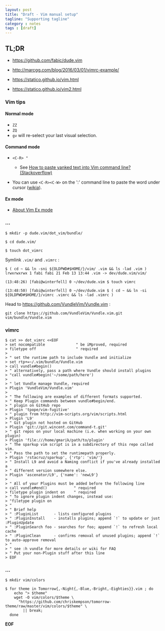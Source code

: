 ```yaml
---
layout: post
title: "Draft - Vim manual setup"
tagline: "Supporting tagline"
category : notes
tags : [draft]
---
```


## TL;DR

* <https://github.com/fabic/dude.vim>

* <http://marcgg.com/blog/2016/03/01/vimrc-example/>
* <https://statico.github.io/vim.html>
* <https://statico.github.io/vim2.html>

### Vim tips


#### Normal mode

* `ZZ`
* `ZQ`
* `gv` will re-select your last visual selection.


#### Command mode

* `<C-R> "`
    * See [How to paste yanked text into Vim command line? (Stackoverflow)](http://stackoverflow.com/a/3997110/643087)

* You can use `<C-R><C-W>` on the ':' command line to paste the word under cursor
  ([wikia](http://vim.wikia.com/wiki/Word_under_cursor_for_command)).


#### Ex mode

* [About Vim Ex mode](https://en.wikibooks.org/wiki/Learning_the_vi_Editor/Vim/Modes#Ex-mode)


### ...

    $ mkdir -p dude.vim/dot_vim/bundle/

    $ cd dude.vim/

    $ touch dot_vimrc

Symlink `.vim/` and `.vimrc` :

    $ ( cd ~ && ln -sni ${OLDPWD#$HOME/}/vim/ .vim && ls -lad .vim )
    lrwxrwxrwx 1 fabi fabi 21 Feb 13 13:44 .vim -> dev/dude.vim/vim/

    (13:48:26) [fabi@winterfell] 0 ~/dev/dude.vim $ touch vimrc

    (13:48:50) [fabi@winterfell] 0 ~/dev/dude.vim $ ( cd ~ && ln -si ${OLDPWD#$HOME/}/vimrc .vimrc && ls -lad .vimrc )

Head to <https://github.com/VundleVim/Vundle.vim> :

    git clone https://github.com/VundleVim/Vundle.vim.git vim/bundle/Vundle.vim

### vimrc

    $ cat >> dot_vimrc <<EOF
    > set nocompatible              " be iMproved, required
    > filetype off                  " required
    >
    > " set the runtime path to include Vundle and initialize
    > set rtp+=~/.vim/bundle/Vundle.vim
    > call vundle#begin()
    > " alternatively, pass a path where Vundle should install plugins
    > "call vundle#begin('~/some/path/here')
    >
    > " let Vundle manage Vundle, required
    > Plugin 'VundleVim/Vundle.vim'
    >
    > " The following are examples of different formats supported.
    > " Keep Plugin commands between vundle#begin/end.
    > " plugin on GitHub repo
    > Plugin 'tpope/vim-fugitive'
    > " plugin from http://vim-scripts.org/vim/scripts.html
    > Plugin 'L9'
    > " Git plugin not hosted on GitHub
    > Plugin 'git://git.wincent.com/command-t.git'
    > " git repos on your local machine (i.e. when working on your own plugin)
    > Plugin 'file:///home/gmarik/path/to/plugin'
    > " The sparkup vim script is in a subdirectory of this repo called vim.
    > " Pass the path to set the runtimepath properly.
    > Plugin 'rstacruz/sparkup', {'rtp': 'vim/'}
    > " Install L9 and avoid a Naming conflict if you've already installed a
    > " different version somewhere else.
    > Plugin 'ascenator/L9', {'name': 'newL9'}
    >
    > " All of your Plugins must be added before the following line
    > call vundle#end()            " required
    > filetype plugin indent on    " required
    > " To ignore plugin indent changes, instead use:
    > "filetype plugin on
    > "
    > " Brief help
    > " :PluginList       - lists configured plugins
    > " :PluginInstall    - installs plugins; append `!` to update or just :PluginUpdate
    > " :PluginSearch foo - searches for foo; append `!` to refresh local cache
    > " :PluginClean      - confirms removal of unused plugins; append `!` to auto-approve removal
    > "
    > " see :h vundle for more details or wiki for FAQ
    > " Put your non-Plugin stuff after this line
    > EOF

### ...

    $ mkdir vim/colors

    $ for theme in Tomorrow{,-Night{,-Blue,-Bright,-Eighties}}.vim ; do
        echo "> $theme"
        wget -O vim/colors/$theme \
          "https://github.com/chriskempson/tomorrow-theme/raw/master/vim/colors/$theme" \
            || break;
      done



__EOF__
